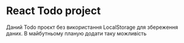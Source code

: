 # React Todo project

Даний Todo проєкт без використання LocalStorage для збереження даних.
В майбутньому планую додати таку можливість
